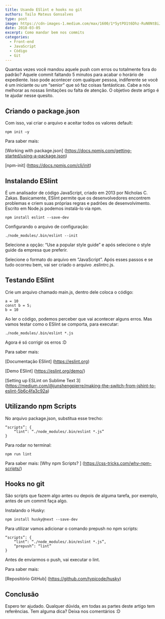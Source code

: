 ```yaml
---
title: Usando ESlint e hooks no git
authors: Tailo Mateus Gonsalves
type: post
image: https://cdn-images-1.medium.com/max/1600/1*5ytPO1t6Dhz-RuN0NtBiJw.jpeg
date: 2018-03-05
excerpt: Como mandar bem nos commits
categories:
  - Front-end
  - JavaScript
  - Código
  - Git
---
```


Quantas vezes você mandou aquele push com erros ou totalmente fora do padrão? Aquele commit faltando 5 minutos para acabar o horário de expediente.  Isso pode acontecer com qualquer pessoa, indiferente se você é um iniciante ou um “senior” que só faz coisas fantásticas. Cabe a nós melhorar as nossas limitações ou falta de atenção. O objetivo deste artigo é te ajudar nesse quesito.

## Criando o package.json

Com isso, vai criar o arquivo e aceitar todos os valores default:
```
npm init –y
```
Para saber mais:

[Working with package.json] (https://docs.npmjs.com/getting-started/using-a-package.json)

[npm-init] (https://docs.npmjs.com/cli/init)

## Instalando ESlint

É um analisador de código JavaScript, criado em 2013 por Nicholas C. Zakas. Basicamente, ESlint permite que os desenvolvedores encontrem problemas e criem suas próprias regras e padrões de desenvolvimento. Escrito em Node.js podemos instalá-lo via npm.

```
npm install eslint --save-dev
```
Configurando o arquivo de configuração:
```
./node_modules/.bin/eslint --init
```
Selecione a opção: “Use a popular style guide” e após selecione o style guide da empresa que preferir.

Selecione o formato do arquivo em “JavaScript”. Após esses passos e se tudo ocorreu bem, vai ser criado o arquivo .eslintrc.js. 

## Testando ESlint

Crie um arquivo chamado main.js, dentro dele coloca o código:
```
a = 10
const b = 5;
b = 10
```

Ao ler o código, podemos perceber que vai acontecer alguns erros. Mas vamos testar como o ESlint se comporta, para executar:

```
./node_modules/.bin/eslint *.js
```

Agora é só corrigir os erros :D

Para saber mais: 

[Documentação ESlint] (https://eslint.org)

[Demo ESlint] (https://eslint.org/demo/)

[Setting up ESLint on Sublime Text 3] (https://medium.com/@junshengpierre/making-the-switch-from-jshint-to-eslint-5b6c4fa3c92a)

## Utilizando npm Scripts

No arquivo package.json, substitua esse trecho:
```
“scripts”: {
	“lint”: “./node_modules/.bin/eslint *.js”
}
```
Para rodar no terminal:
```
npm run lint
```

Para saber mais:
[Why npm Scripts? ] (https://css-tricks.com/why-npm-scripts/)

## Hooks no git

São scripts que fazem algo antes ou depois de alguma tarefa, por exemplo, antes de um commit faça algo.

Instalando o Husky:
```
npm install husky@next --save-dev
```
Para utilizar vamos adicionar o comando prepush no npm scripts:
```
“scripts”: {
	“lint”: “./node_modules/.bin/eslint *.js”,
	“prepush”: “lint”
}
```
Antes de enviarmos o push, vai executar o lint.

Para saber mais:

[Repositório GitHub] (https://github.com/typicode/husky)

## Conclusão

Espero ter ajudado. Qualquer dúvida, em todas as partes deste artigo tem referências. Tem alguma dica? Deixa nos comentários :D